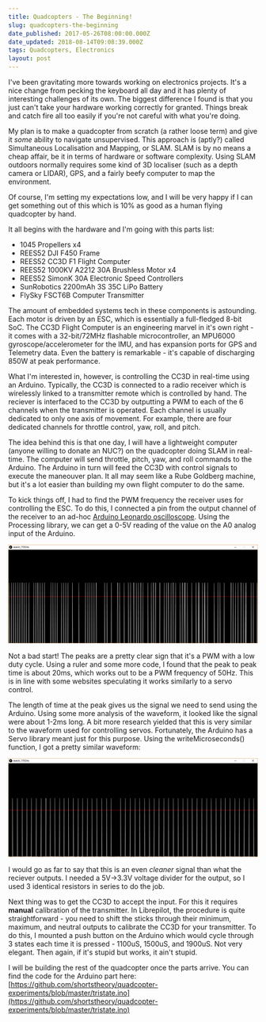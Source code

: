 ```yaml
---
title: Quadcopters - The Beginning!
slug: quadcopters-the-beginning
date_published: 2017-05-26T08:00:00.000Z
date_updated: 2018-08-14T09:08:39.000Z
tags: Quadcopters, Electronics
layout: post
---
```


I\'ve been gravitating more towards working on electronics projects. It\'s a nice change from pecking the keyboard all day and it has plenty of interesting challenges of its own. The biggest difference I found is that you just can\'t take your hardware working correctly for granted. Things break and catch fire all too easily if you\'re not careful with what you\'re doing.

My plan is to make a quadcopter from scratch (a rather loose term) and give it *some* ability to navigate unsupervised. This approach is (aptly?) called Simultaneous Localisation and Mapping, or SLAM. SLAM is by no means a cheap affair, be it in terms of hardware or software complexity. Using SLAM outdoors normally requires some kind of 3D localiser (such as a depth camera or LIDAR), GPS, and a fairly beefy computer to map the environment.

Of course, I\'m setting my expectations low, and I will be very happy if I can get something out of this which is 10% as good as a human flying quadcopter by hand.

It all begins with the hardware and I\'m going with this parts list:

- 1045 Propellers x4
- REES52 DJI F450 Frame
- REES52 CC3D F1 Flight Computer
- REES52 1000KV A2212 30A Brushless Motor x4
- REES52 SimonK 30A Electronic Speed Controllers
- SunRobotics 2200mAh 3S 35C LiPo Battery
- FlySky FSCT6B Computer Transmitter

The amount of embedded systems tech in these components is astounding. Each motor is driven by an ESC, which is essentially a full-fledged 8-bit SoC. The CC3D Flight Computer is an engineering marvel in it\'s own right - it comes with a 32-bit/72MHz flashable microcontroller, an MPU6000 gyroscope/accelerometer for the IMU, and has expansion ports for GPS and Telemetry data. Even the battery is remarkable - it\'s capable of discharging 850W at peak performance.

What I\'m interested in, however, is controlling the CC3D in real-time using an Arduino. Typically, the CC3D is connected to a radio receiver which is wirelessly linked to a transmitter remote which is controlled by hand. The reciever is interfaced to the CC3D by outputting a PWM to each of the 6 channels when the transmitter is operated. Each channel is usually dedicated to only one axis of movement. For example, there are four dedicated channels for throttle control, yaw, roll, and pitch.

The idea behind this is that one day, I will have a lightweight computer (anyone willing to donate an NUC?) on the quadcopter doing SLAM in real-time. The computer will send throttle, pitch, yaw, and roll commands to the Arduino. The Arduino in turn will feed the CC3D with control signals to execute the maneouver plan. It all may seem like a Rube Goldberg machine, but it\'s a lot easier than building my own flight computer to do the same.

To kick things off, I had to find the PWM frequency the receiver uses for controlling the ESC. To do this, I connected a pin from the output channel of the receiver to an ad-hoc [Arduino Leonardo oscilloscope](http://www.instructables.com/id/Arduino-Oscilloscope-poor-mans-Oscilloscope/). Using the Processing library, we can get a 0-5V reading of the value on the A0 analog input of the Arduino.

![Capture2](/content/images/2018/08/Capture2.PNG)

Not a bad start! The peaks are a pretty clear sign that it\'s a PWM with a low duty cycle. Using a ruler and some more code, I found that the peak to peak time is about 20ms, which works out to be a PWM frequency of 50Hz. This is in line with some websites speculating it works similarly to a servo control.

The length of time at the peak gives us the signal we need to send using the Arduino. Using some more analysis of the waveform, it looked like the signal were about 1-2ms long. A bit more research yielded that this is very similar to the waveform used for controlling servos. Fortunately, the Arduino has a Servo library meant just for this purpose. Using the writeMicroseconds() function, I got a pretty similar waveform:

![Capture7](/content/images/2018/08/Capture7.PNG)

I would go as far to say that this is an even *cleaner* signal than what the reciever outputs. I needed a 5V->3.3V voltage divider for the output, so I used 3 identical resistors in series to do the job.

Next thing was to get the CC3D to accept the input. For this it requires **manual** calibration of the transmitter. In Librepilot, the procedure is quite straightforward - you need to shift the sticks through their minimum, maximum, and neutral outputs to calibrate the CC3D for your transmitter. To do this, I mounted a push button on the Arduino which would cycle through 3 states each time it is pressed - 1100uS, 1500uS, and 1900uS. Not very elegant. Then again, if it\'s stupid but works, it ain\'t stupid.

I will be building the rest of the quadcopter once the parts arrive. You can find the code for the Arduino part here: [https://github.com/shortstheory/quadcopter-experiments/blob/master/tristate.ino](https://github.com/shortstheory/quadcopter-experiments/blob/master/tristate.ino)
